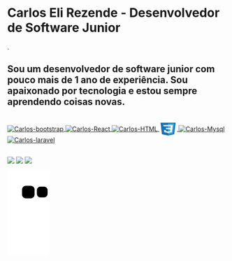 
<h1>Carlos Eli Rezende - Desenvolvedor de Software Junior</h1>.

<h2>Sou um desenvolvedor de software junior com pouco mais de 1 ano de experiência. Sou apaixonado por tecnologia e estou sempre aprendendo coisas novas.</h2>
 
 <div align="center">
  
 <a href="https://github.com/carlos-rezende">
     
</div>
 
 </div>
<div style="display: inline_block"><br>
   
  <img align="center" alt="Carlos-bootstrap" height="30" width="70" src="https://cdn.jsdelivr.net/gh/devicons/devicon/icons/bootstrap/bootstrap-original.svg" />
  <img align="center" alt="Carlos-React" height="30" width="40" src="https://cdn.jsdelivr.net/gh/devicons/devicon/icons/azure/azure-original.svg">
  <img align="center" alt="Carlos-HTML" height="30" width="80" src="https://cdn.jsdelivr.net/gh/devicons/devicon/icons/html5/html5-original.svg">
  <img align="center" alt="Carlos-CSS" height="30" width="40" src="https://raw.githubusercontent.com/devicons/devicon/master/icons/css3/css3-original.svg">
  <img align="center" alt="Carlos-Mysql" height="30" width="40" src="https://cdn.jsdelivr.net/gh/devicons/devicon/icons/mysql/mysql-original-wordmark.svg">
 <img align="center" alt="Carlos-laravel" height="30" width="70" src="https://cdn.jsdelivr.net/gh/devicons/devicon/icons/laravel/laravel-plain-wordmark.svg">
  </div>

##

<div> 
  <a href = "mailto:contatocarlospqdt_21@hotmail.com"><img src=https://img.shields.io/badge/Microsoft_Outlook-0078D4?style=for-the-badge&logo=microsoft-outlook&logoColor=white target="_blank"></a>
  <a href="https://www.linkedin.com/in/carlosrezendecampos/" target="_blank"><img src="https://img.shields.io/badge/-LinkedIn-%230077B5?style=for-the-badge&logo=linkedin&logoColor=white" target="_blank"></a> 
 <a href="https://api.whatsapp.com/send?phone=5521991967259&text=Olá! Seja bem vindo(a)" target="_blank"><img src=https://img.shields.io/badge/WhatsApp-25D366?style=for-the-badge&logo=whatsapp&logoColor=white target="_blank"></a>
 
 ![Snake animation](https://github.com/carlos-rezende/carlos-rezende/blob/output/github-contribution-grid-snake.svg)
 
 </div>
